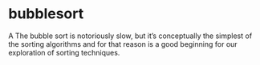 # bubblesort
A
The bubble sort is notoriously slow, but it’s conceptually the simplest of the sorting
algorithms and for that reason is a good beginning for our exploration of sorting
techniques.
